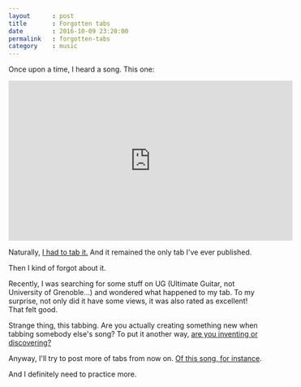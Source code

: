 ```yaml
---
layout      : post
title       : Forgotten tabs
date        : 2016-10-09 23:20:00
permalink   : forgotten-tabs
category    : music
---
```

Once upon a time, I heard a song. This one:

<iframe width="560" height="315" src="https://www.youtube.com/embed/B14eC6z83s8" frameborder="0" allowfullscreen></iframe>

Naturally, [I had to tab it.](https://tabs.ultimate-guitar.com/r/rachel_sermanni/bones_crd.htm) And it remained the only tab I've ever published.

Then I kind of forgot about it.

Recently, I was searching for some stuff on UG (Ultimate Guitar, not University of Grenoble...) and wondered what happened to my tab. To my surprise, not only did it have some views, it was also rated as excellent! That felt good.

Strange thing, this tabbing. Are you actually creating something new when tabbing somebody else's song? To put it another way, [are you inventing or discovering?](https://www.quora.com/Was-mathematics-invented-or-discovered-1)

Anyway, I'll try to post more of tabs from now on. [Of this song, for instance](https://www.youtube.com/watch?v=-hY-XBLw6SU).

And I definitely need to  practice more.




